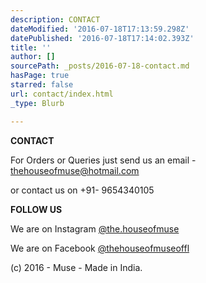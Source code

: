 ```yaml
---
description: CONTACT
dateModified: '2016-07-18T17:13:59.298Z'
datePublished: '2016-07-18T17:14:02.393Z'
title: ''
author: []
sourcePath: _posts/2016-07-18-contact.md
hasPage: true
starred: false
url: contact/index.html
_type: Blurb

---
```

**CONTACT**

For Orders or Queries just send us an email - thehouseofmuse@hotmail.com

or contact us on +91- 9654340105

**FOLLOW US**

We are on Instagram [@the.houseofmuse][0]

We are on Facebook [@thehouseofmuseoffl][1]

(c) 2016 - Muse - Made in India.

[0]: https://www.instagram.com/ithehouseofmuse/
[1]: https://www.facebook.com/ithehouseofmuse/